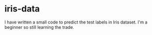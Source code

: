 # iris-data
I have written a small code to predict the test labels in  Iris dataset. I'm a beginner so still learning the trade.
